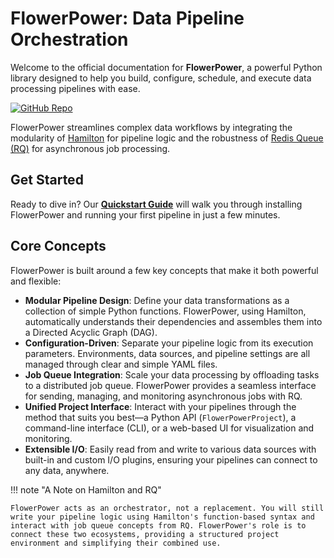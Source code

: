 # FlowerPower: Data Pipeline Orchestration

Welcome to the official documentation for **FlowerPower**, a powerful Python library designed to help you build, configure, schedule, and execute data processing pipelines with ease.

[
  ![GitHub Repo](https://img.shields.io/badge/GitHub-Repository-blue?logo=github)
](https://github.com/legout/flowerpower)

FlowerPower streamlines complex data workflows by integrating the modularity of [Hamilton](https://hamilton.dagworks.io/) for pipeline logic and the robustness of [Redis Queue (RQ)](https://python-rq.org/) for asynchronous job processing.

## Get Started

Ready to dive in? Our **[Quickstart Guide](quickstart.md)** will walk you through installing FlowerPower and running your first pipeline in just a few minutes.

## Core Concepts

FlowerPower is built around a few key concepts that make it both powerful and flexible:

*   **Modular Pipeline Design**: Define your data transformations as a collection of simple Python functions. FlowerPower, using Hamilton, automatically understands their dependencies and assembles them into a Directed Acyclic Graph (DAG).
*   **Configuration-Driven**: Separate your pipeline logic from its execution parameters. Environments, data sources, and pipeline settings are all managed through clear and simple YAML files.
*   **Job Queue Integration**: Scale your data processing by offloading tasks to a distributed job queue. FlowerPower provides a seamless interface for sending, managing, and monitoring asynchronous jobs with RQ.
*   **Unified Project Interface**: Interact with your pipelines through the method that suits you best—a Python API (`FlowerPowerProject`), a command-line interface (CLI), or a web-based UI for visualization and monitoring.
*   **Extensible I/O**: Easily read from and write to various data sources with built-in and custom I/O plugins, ensuring your pipelines can connect to any data, anywhere.

!!! note "A Note on Hamilton and RQ"

    FlowerPower acts as an orchestrator, not a replacement. You will still write your pipeline logic using Hamilton's function-based syntax and interact with job queue concepts from RQ. FlowerPower's role is to connect these two ecosystems, providing a structured project environment and simplifying their combined use.